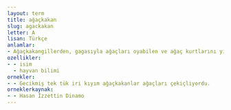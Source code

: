 ```yaml
---
layout: term
title: ağaçkakan
slug: agackakan
letter: A
lisan: Türkçe
anlamlar:
- Ağaçkakangillerden, gagasıyla ağaçları oyabilen ve ağaç kurtlarını yiyerek beslenen, uzun gagalı kuş (Picus)
ozellikler:
- - isim
  - hayvan bilimi
ornekler:
- - Gecikmiş tek tük iri kıyım ağaçkakanlar ağaçları çekiçliyordu.
orneklerkaynak:
- - Hasan İzzettin Dinamo
---
```

